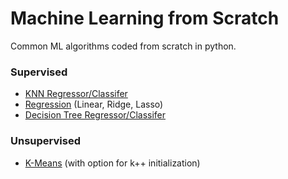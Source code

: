 # Machine Learning from Scratch
Common ML algorithms coded from scratch in python.

### Supervised
* [KNN Regressor/Classifer](src/supervised/knn.py)
* [Regression](src/supervised/regression.py) (Linear, Ridge, Lasso)
* [Decision Tree Regressor/Classifer](src/supervised/decision_tree.py)

### Unsupervised
* [K-Means](src/unsupervised/k_means.py) (with option for k++ initialization)

